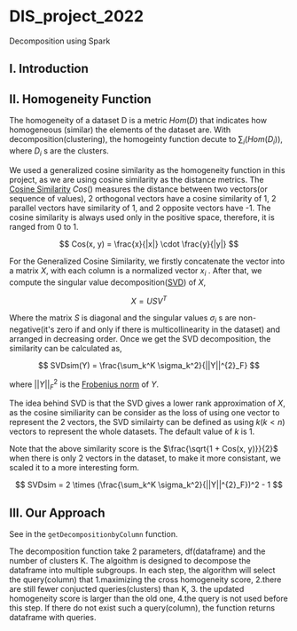 # DIS_project_2022
Decomposition using Spark

## I. Introduction



## II. Homogeneity Function

The homogeneity  of a dataset D is a metric $Hom(D)$ that indicates how homogeneous (similar) the elements of the dataset are. 
With decomposition(clustering), the homogeinty function decute to $\sum_i(Hom(D_i))$, where $D_i$ s are the clusters.

We used a generalized cosine similarity as the homogeneity function in this project, as we are using cosine similarity as the distance metrics. The [Cosine Similarity](https://en.wikipedia.org/wiki/Cosine_similarity) $Cos()$ measures the distance between two vectors(or sequence of values), 2 orthogonal vectors have a cosine similarity of 1, 2 parallel vectors have similarity of 1, and 2 opposite vectors have -1. The cosine similarity is always used only in the positive space, therefore, it is ranged from 0 to 1.

$$
Cos(x, y) = \frac{x}{|x|} \cdot \frac{y}{|y|}
$$

For the Generalized Cosine Similarity, we firstly concatenate the vector into a matrix $X$, with each column is a normalized vector $x_i$ . After that, we compute the singular value decomposition([SVD](https://en.wikipedia.org/wiki/Singular_value_decomposition))  of $X$, 

$$
X = USV^T
$$

Where the matrix $S$ is diagonal and the singular values $\sigma_i$ s are non-negative(it's zero if and only if there is multicollinearity in the dataset) and arranged in decreasing order. Once we get the SVD decomposition, the similarity can be calculated as,


$$
SVDsim(Y) = \frac{\sum_k^K \sigma_k^2}{||Y||^{2}_F}
$$

where $||Y||^2_F$ is the [Frobenius norm](https://en.wikipedia.org/wiki/Matrix_norm#Frobenius_norm) of $Y$.

The idea behind SVD is that the SVD gives a lower rank approximation of $X$, as the cosine similiarity can be consider as the loss of using one vector to represent the 2 vectors, the SVD similairty can be defined as using $k(k<n)$ vectors to represent the whole datasets. The default value of $k$ is 1. 

Note that the above similarity score is the $\frac{\sqrt{1 + Cos(x, y)}}{2}$ when there is only 2 vectors in the dataset, to make it more consistant, we scaled it to a more interesting form.


$$
SVDsim = 2 \times (\frac{\sum_k^K \sigma_k^2}{||Y||^{2}_F})^2 - 1
$$



## III. Our Approach

See in the `getDecompositionbyColumn` function.

The decomposition function take 2 parameters, df(dataframe) and the number of clusters K. The algoithm is designed to decompose the dataframe into multiple subgroups. In each step, the algorithm will select the query(column) that 1.maximizing the cross homogeneity score, 2.there are still fewer conjucted queries(clusters) than K, 3. the updated homogeneity score is larger than the old one, 4.the query is not used before this step. If there do not exist such a query(column), the function returns dataframe with queries.

